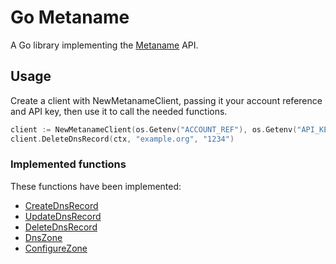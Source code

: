 # Go Metaname

A Go library implementing the [Metaname](https://metaname.net.nz) API.

## Usage

Create a client with NewMetanameClient, passing it your account reference and API key, then use it to call the needed functions.

```go
client := NewMetanameClient(os.Getenv("ACCOUNT_REF"), os.Getenv("API_KEY"))
client.DeleteDnsRecord(ctx, "example.org", "1234")
```

### Implemented functions

These functions have been implemented:

* [CreateDnsRecord](https://metaname.net/api/1.1/doc#create_dns_record)
* [UpdateDnsRecord](https://metaname.net/api/1.1/doc#update_dns_record)
* [DeleteDnsRecord](https://metaname.net/api/1.1/doc#delete_dns_record)
* [DnsZone](https://metaname.net/api/1.1/doc#dns_zone)
* [ConfigureZone](https://metaname.net/api/1.1/doc#configure_zone)

